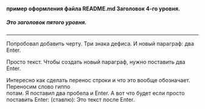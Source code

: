 #### пример оформления файла README.md Заголовок 4-го уровня.
##### Это заголовок пятого уровня.
---
Попробовал добавить черту. Три знака дефиса. И новый параграф: два Enter.

Просто текст. Чтобы создать новый параграф, нужно поставить два Enter.

Интересно как сделать перенос строки и что это вообще обозначает. Переносим слово гиппо  
потам. Я поставил два пробела и Enter. А вот что будет если просто поставить Enter: (ставлю):
Это текст после Enter.